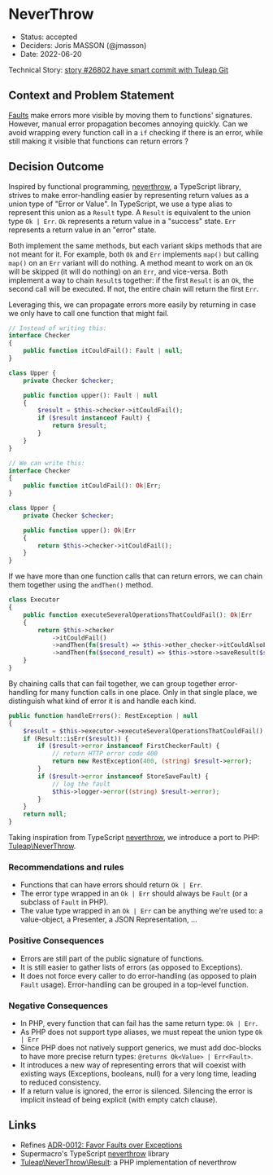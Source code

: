 # NeverThrow

* Status: accepted
* Deciders: Joris MASSON (@jmasson)
* Date: 2022-06-20

Technical Story: [story #26802 have smart commit with Tuleap Git][1]

## Context and Problem Statement

[Faults][0] make errors more visible by moving them to functions' signatures. However, manual error propagation becomes annoying quickly. Can we avoid wrapping every function call in a `if` checking if there is an error, while still making it visible that functions can return errors ?

## Decision Outcome

Inspired by functional programming, [neverthrow][2], a TypeScript library, strives to make error-handling easier by representing return values as a union type of "Error or Value". In TypeScript, we use a type alias to represent this union as  a `Result` type. A `Result` is equivalent to the union type `Ok | Err`. `Ok` represents a return value in a "success" state. `Err` represents a return value in an "error" state.

Both implement the same methods, but each variant skips methods that are not meant for it. For example, both `Ok` and `Err` implements `map()` but calling `map()` on an `Err` variant will do nothing. A method meant to work on an `Ok` will be skipped (it will do nothing) on an `Err`, and vice-versa. Both implement a way to chain `Result`s together: if the first `Result` is an `Ok`, the second call will be executed. If not, the entire chain will return the first `Err`.

Leveraging this, we can propagate errors more easily by returning in case we only have to call one function that might fail.

```php
// Instead of writing this:
interface Checker
{
    public function itCouldFail(): Fault | null;
}

class Upper {
    private Checker $checker;

    public function upper(): Fault | null
    {
        $result = $this->checker->itCouldFail();
        if ($result instanceof Fault) {
            return $result;
        }
    }
}
```
```php
// We can write this:
interface Checker
{
    public function itCouldFail(): Ok|Err;
}

class Upper {
    private Checker $checker;

    public function upper(): Ok|Err
    {
        return $this->checker->itCouldFail();
    }
}
```

If we have more than one function calls that can return errors, we can chain them together using the `andThen()` method.

```php
class Executor
{
    public function executeSeveralOperationsThatCouldFail(): Ok|Err
    {
        return $this->checker
            ->itCouldFail()
            ->andThen(fn($result) => $this->other_checker->itCouldAlsoFail($result))
            ->andThen(fn($second_result) => $this->store->saveResult($second_result));
    }
}
```

By chaining calls that can fail together, we can group together error-handling for many function calls in one place. Only in that single place, we distinguish what kind of error it is and handle each kind.

```php
public function handleErrors(): RestException | null
{
    $result = $this->executor->executeSeveralOperationsThatCouldFail()
    if (Result::isErr($result)) {
        if ($result->error instanceof FirstCheckerFault) {
            // return HTTP error code 400
            return new RestException(400, (string) $result->error);
        }
        if ($result->error instanceof StoreSaveFault) {
            // log the fault
            $this->logger->error((string) $result->error);
        }
    }
    return null;
}
```

Taking inspiration from TypeScript [neverthrow][2], we introduce a port to PHP: [Tuleap\NeverThrow][3].

### Recommendations and rules

* Functions that can have errors should return `Ok | Err`.
* The error type wrapped in an `Ok | Err` should always be `Fault` (or a subclass of `Fault` in PHP).
* The value type wrapped in an `Ok | Err` can be anything we're used to: a value-object, a Presenter, a JSON Representation, …

### Positive Consequences

* Errors are still part of the public signature of functions.
* It is still easier to gather lists of errors (as opposed to Exceptions).
* It does not force every caller to do error-handling (as opposed to plain `Fault` usage). Error-handling can be grouped in a top-level function.

### Negative Consequences

* In PHP, every function that can fail has the same return type: `Ok | Err`.
* As PHP does not support type aliases, we must repeat the union type `Ok | Err`
* Since PHP does not natively support generics, we must add doc-blocks to have more precise return types: `@returns Ok<Value> | Err<Fault>`.
* It introduces a new way of representing errors that will coexist with existing ways (Exceptions, booleans, null) for a very long time, leading to reduced consistency.
* If a return value is ignored, the error is silenced. Silencing the error is implicit instead of being explicit (with empty catch clause).

## Links

* Refines [ADR-0012: Favor Faults over Exceptions][0]
* Supermacro's TypeScript [neverthrow][2] library
* [Tuleap\NeverThrow\Result][3]: a PHP implementation of neverthrow

[0]: ./0012-faults-over-exceptions.md
[1]: https://tuleap.net/plugins/tracker/?aid=26802
[2]: https://github.com/supermacro/neverthrow
[3]: ../src/common/NeverThrow/README.md
